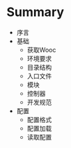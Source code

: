 # Summary

* 序言
* 基础
   * 获取Wooc
   * 环境要求
   * 目录结构
   * 入口文件
   * 模块
   * 控制器
   * 开发规范
* 配置
   * 配置格式
   * 配置加载
   * 读取配置

